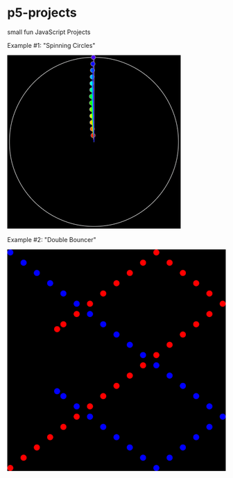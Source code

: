 # p5-projects
small fun JavaScript Projects

Example #1: "Spinning Circles"

![](https://github.com/MikeCalabro/p5-projects/blob/main/spinning_circles/mySketch.gif)

Example #2: "Double Bouncer"

![](https://github.com/MikeCalabro/p5-projects/blob/main/double_bouncer/mySketch.gif)
